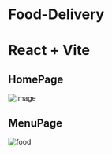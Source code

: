 # Food-Delivery
<div>

<div >
  <h1>React + Vite</h1>
</div>

  <h2>HomePage</h2>
  
 ![image](https://github.com/user-attachments/assets/d1ea1cbc-c47b-4be7-9c93-7363c4894716)


  <h2>MenuPage</h2>
  
  ![food](https://github.com/user-attachments/assets/b476cfaa-d394-4dc2-90c3-c80edba5e951)



</div>
